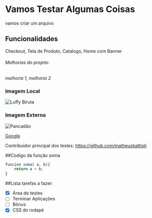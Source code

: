 # Vamos Testar Algumas Coisas

vamos criar um arquivo

## Funcionalidades

Checkout, Tela de Produto, Catalogo, Home com Banner

###### Melhorias do projeto:

*_melhoria 1, melhoria 2_*


### Imagem Local

![Luffy Biruta](img/luffy_lua.jpg)

### Imagem Externa

![Pancadão](https://images.immediate.co.uk/production/volatile/sites/3/2023/07/one-pice-gear-5-6852987.jpg?quality=90&resize=980,654)

[Google](https://www.google.com)

Contribuidor principal dos testes: https://github.com/matheusbattisti

##Codigo da função soma
```javascript
funcion soma( a, b){
	return a + b;
}
```

##Lista tarefas a fazer:

- [x] Área de testes
- [ ] Terminar Aplicações
- [ ] Bônus
- [x] CSS do rodapé